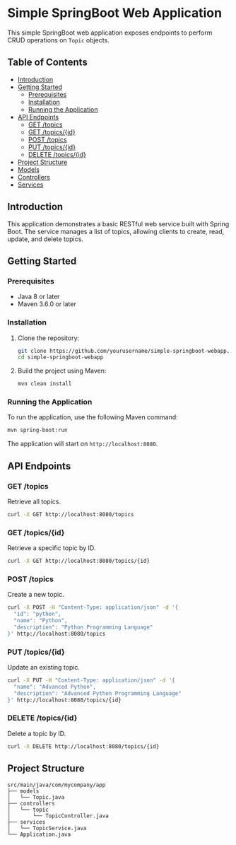 # Simple SpringBoot Web Application

This simple SpringBoot web application exposes endpoints to perform CRUD operations on `Topic` objects.

## Table of Contents
- [Introduction](#introduction)
- [Getting Started](#getting-started)
  - [Prerequisites](#prerequisites)
  - [Installation](#installation)
  - [Running the Application](#running-the-application)
- [API Endpoints](#api-endpoints)
  - [GET /topics](#get-topics)
  - [GET /topics/{id}](#get-topicsid)
  - [POST /topics](#post-topics)
  - [PUT /topics/{id}](#put-topicsid)
  - [DELETE /topics/{id}](#delete-topicsid)
- [Project Structure](#project-structure)
- [Models](#models)
- [Controllers](#controllers)
- [Services](#services)

## Introduction

This application demonstrates a basic RESTful web service built with Spring Boot. The service manages a list of topics, allowing clients to create, read, update, and delete topics.

## Getting Started

### Prerequisites
- Java 8 or later
- Maven 3.6.0 or later

### Installation
1. Clone the repository:
   ```bash
   git clone https://github.com/yourusername/simple-springboot-webapp.git
   cd simple-springboot-webapp
   ```

2. Build the project using Maven:
   ```bash
   mvn clean install
   ```

### Running the Application
To run the application, use the following Maven command:
```bash
mvn spring-boot:run
```
The application will start on `http://localhost:8080`.

## API Endpoints

### GET /topics
Retrieve all topics.
```bash
curl -X GET http://localhost:8080/topics
```

### GET /topics/{id}
Retrieve a specific topic by ID.
```bash
curl -X GET http://localhost:8080/topics/{id}
```

### POST /topics
Create a new topic.
```bash
curl -X POST -H "Content-Type: application/json" -d '{
  "id": "python",
  "name": "Python",
  "description": "Python Programming Language"
}' http://localhost:8080/topics
```

### PUT /topics/{id}
Update an existing topic.
```bash
curl -X PUT -H "Content-Type: application/json" -d '{
  "name": "Advanced Python",
  "description": "Advanced Python Programming Language"
}' http://localhost:8080/topics/{id}
```

### DELETE /topics/{id}
Delete a topic by ID.
```bash
curl -X DELETE http://localhost:8080/topics/{id}
```

## Project Structure
```
src/main/java/com/mycompany/app
├── models
│   └── Topic.java
├── controllers
│   └── topic
│       └── TopicController.java
├── services
│   └── TopicService.java
└── Application.java
```